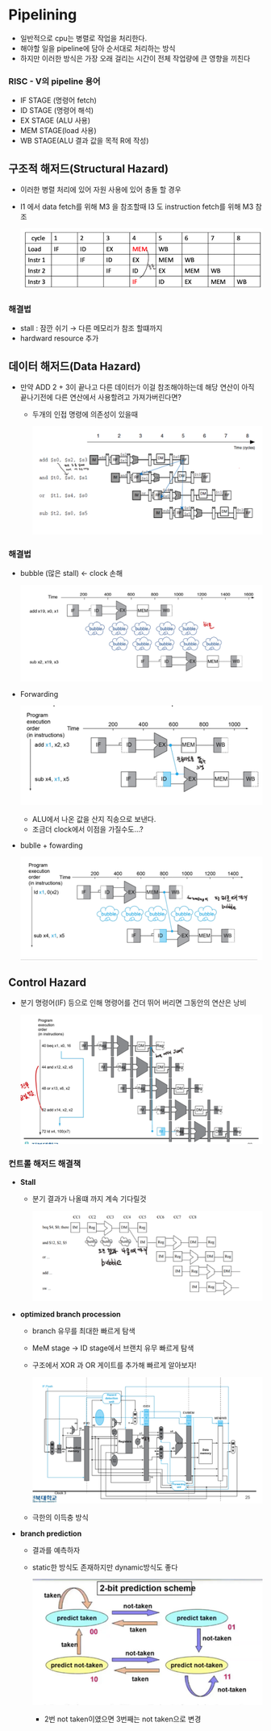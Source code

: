 # Pipelining

- 일반적으로 cpu는 병렬로 작업을 처리한다.
- 해야할 일을 pipeline에 담아 순서대로 처리하는 방식
- 하지만 이러한 방식은 가장 오래 걸리는 시간이 전체 작업량에 큰 영향을 끼친다

### RISC - V의 pipeline 용어

- IF STAGE (명령어 fetch)
- ID STAGE (명령어 해석)
- EX STAGE (ALU 사용)
- MEM STAGE(load 사용)
- WB STAGE(ALU 결과 값을 목적 R에 작성)

## 구조적 해저드(Structural Hazard)

- 이러한 병렬 처리에 있어 자원 사용에 있어 충돌 할 경우
- I1 에서 data fetch를 위해 M3 을 참조할때 I3 도 instruction fetch를 위해 M3 참조
    
    ![스크린샷 2023-12-04 오후 1.36.00.png](Pipelining%2027d2a927612b4bed8bde90447bf7d58f/1.png)
    

### 해결법

- stall :  잠깐 쉬기 → 다른 메모리가 참조 할떄까지
- hardward resource 추가

## 데이터 해저드(Data Hazard)

- 만약 ADD 2 + 3이 끝나고 다른 데이터가 이걸 참조해야하는데 해당 연산이 아직 끝나기전에 다른 연산에서 사용할려고 가져가버린다면?
    - 두개의 인접 명령에 의존성이 있을때
        
        ![스크린샷 2023-12-04 오후 1.39.13.png](Pipelining%2027d2a927612b4bed8bde90447bf7d58f/2.png)
        

### 해결법

- bubble (많은 stall) ← clock 손해
    
    ![스크린샷 2023-12-04 오후 1.39.27.png](Pipelining%2027d2a927612b4bed8bde90447bf7d58f/3.png)
    
- Forwarding
    
    ![스크린샷 2023-12-04 오후 1.40.34.png](Pipelining%2027d2a927612b4bed8bde90447bf7d58f/4.png)
    
    - ALU에서 나온 값을 산지 직송으로 보낸다.
    - 조금더 clock에서 이점을 가질수도…?
- bublle + fowarding
    
    ![스크린샷 2023-12-04 오후 1.41.49.png](Pipelining%2027d2a927612b4bed8bde90447bf7d58f/5.png)
    

## Control Hazard

- 분기 명령어(IF) 등으로 인해 명령어를 건더 뛰어 버리면 그동안의 연산은 낭비
    
    ![스크린샷 2023-12-04 오후 1.43.04.png](Pipelining%2027d2a927612b4bed8bde90447bf7d58f/6.png)
    

### 컨트롤 해저드 해결책

- **Stall**
    - 분기 결과가 나올떄 까지 계속 기다릴것
        
        ![스크린샷 2023-12-04 오후 1.43.47.png](Pipelining%2027d2a927612b4bed8bde90447bf7d58f/7.png)
        
- **optimized branch procession**
    - branch 유무를 최대한 빠르게 탐색
    - MeM stage → ID stage에서 브랜치 유무 빠르게 탐색
    - 구조에서 XOR 과 OR 게이트를 추가해 빠르게 알아보자!
        
        ![스크린샷 2023-12-04 오후 1.46.09.png](Pipelining%2027d2a927612b4bed8bde90447bf7d58f/8.png)
        
    
    - 극한의 이득충 방식
- **branch prediction**
    - 결과를 예측하자
    - static한 방식도 존재하지만 dynamic방식도 좋다
        
        ![Untitled](Pipelining%2027d2a927612b4bed8bde90447bf7d58f/Untitled.png)
        
        - 2번 not taken이였으면 3번째는 not taken으로 변경